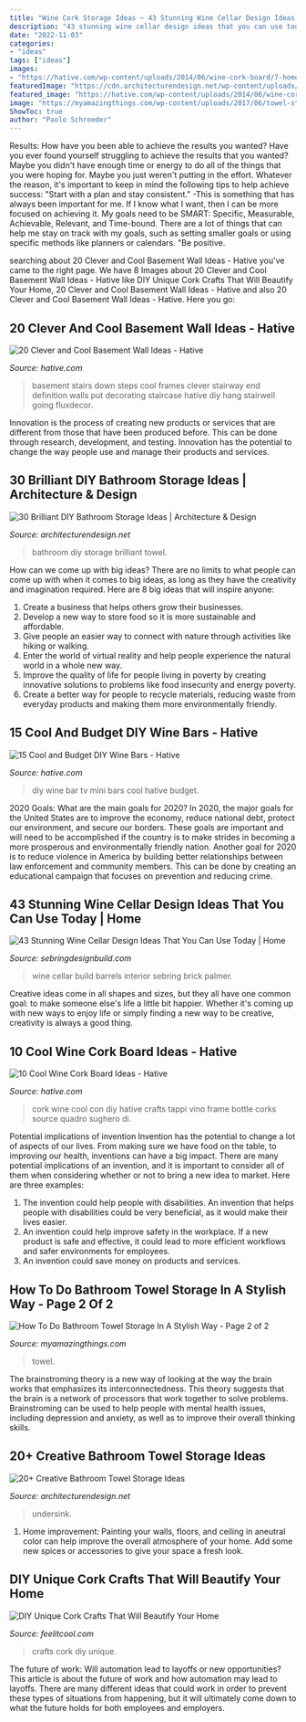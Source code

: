 ```yaml
---
title: "Wine Cork Storage Ideas ~ 43 Stunning Wine Cellar Design Ideas That You Can Use Today"
description: "43 stunning wine cellar design ideas that you can use today"
date: "2022-11-03"
categories:
- "ideas"
tags: ["ideas"]
images:
- "https://hative.com/wp-content/uploads/2014/06/wine-cork-board/7-homemade-wine-cork-board-ideas.jpg"
featuredImage: "https://cdn.architecturendesign.net/wp-content/uploads/2015/09/AD-Creative-Bathroom-Towel-Storage-Ideas-07.jpg"
featured_image: "https://hative.com/wp-content/uploads/2014/06/wine-cork-board/7-homemade-wine-cork-board-ideas.jpg"
image: "https://myamazingthings.com/wp-content/uploads/2017/06/towel-storage-1-1.jpg"
ShowToc: true
author: "Paolo Schroeder"
---
```



Results: How have you been able to achieve the results you wanted?
Have you ever found yourself struggling to achieve the results that you wanted? Maybe you didn't have enough time or energy to do all of the things that you were hoping for. Maybe you just weren't putting in the effort. Whatever the reason, it's important to keep in mind the following tips to help achieve success: 
"Start with a plan and stay consistent." -This is something that has always been important for me. If I know what I want, then I can be more focused on achieving it. My goals need to be SMART: Specific, Measurable, Achievable, Relevant, and Time-bound. There are a lot of things that can help me stay on track with my goals, such as setting smaller goals or using specific methods like planners or calendars. 
"Be positive.

	

		
searching about 20 Clever and Cool Basement Wall Ideas - Hative you've came to the right page. We have 8 Images about 20 Clever and Cool Basement Wall Ideas - Hative like DIY Unique Cork Crafts That Will Beautify Your Home, 20 Clever and Cool Basement Wall Ideas - Hative and also 20 Clever and Cool Basement Wall Ideas - Hative. Here you go:
		
    
## 20 Clever And Cool Basement Wall Ideas - Hative

<img loading=lazy src="http://hative.com/wp-content/uploads/2014/05/basement-wall-ideas/6-photo-wall-basement.jpg" onerror="this.onerror=null;this.src='https://tse1.mm.bing.net/th?id=OIP.ROvQT7L-4lhNAQJN3L0IpQHaLh&amp;pid=15.1';" alt="20 Clever and Cool Basement Wall Ideas - Hative">

_Source: hative.com_

>basement stairs down steps cool frames clever stairway end definition walls put decorating staircase hative diy hang stairwell going fluxdecor. 

	

Innovation is the process of creating new products or services that are different from those that have been produced before. This can be done through research, development, and testing. Innovation has the potential to change the way people use and manage their products and services.

    
## 30 Brilliant DIY Bathroom Storage Ideas | Architecture &amp; Design

<img loading=lazy src="https://cdn.architecturendesign.net/wp-content/uploads/2014/08/diy-bathroom-storage-ideas-6.jpg" onerror="this.onerror=null;this.src='https://tse2.mm.bing.net/th?id=OIP.Ibk-XO5S4kP3dWCW49u41gHaJ4&amp;pid=15.1';" alt="30 Brilliant DIY Bathroom Storage Ideas | Architecture &amp; Design">

_Source: architecturendesign.net_

>bathroom diy storage brilliant towel. 

	

How can we come up with big ideas?
There are no limits to what people can come up with when it comes to big ideas, as long as they have the creativity and imagination required. Here are 8 big ideas that will inspire anyone:
1. Create a business that helps others grow their businesses. 
2. Develop a new way to store food so it is more sustainable and affordable. 
3. Give people an easier way to connect with nature through activities like hiking or walking. 
4. Enter the world of virtual reality and help people experience the natural world in a whole new way. 
5. Improve the quality of life for people living in poverty by creating innovative solutions to problems like food insecurity and energy poverty. 
6. Create a better way for people to recycle materials, reducing waste from everyday products and making them more environmentally friendly. 

    
## 15 Cool And Budget DIY Wine Bars - Hative

<img loading=lazy src="https://hative.com/wp-content/uploads/2015/05/diy-wine-bars/13-diy-wine-bars.jpg" onerror="this.onerror=null;this.src='https://tse2.mm.bing.net/th?id=OIP.6JKqMYsl9yvekFxztIbPoQHaLI&amp;pid=15.1';" alt="15 Cool and Budget DIY Wine Bars - Hative">

_Source: hative.com_

>diy wine bar tv mini bars cool hative budget. 

	

2020 Goals: What are the main goals for 2020?
In 2020, the major goals for the United States are to improve the economy, reduce national debt, protect our environment, and secure our borders. These goals are important and will need to be accomplished if the country is to make strides in becoming a more prosperous and environmentally friendly nation. Another goal for 2020 is to reduce violence in America by building better relationships between law enforcement and community members. This can be done by creating an educational campaign that focuses on prevention and reducing crime.

    
## 43 Stunning Wine Cellar Design Ideas That You Can Use Today | Home

<img loading=lazy src="http://sebringdesignbuild.com/wp-content/uploads/2017/04/Wine-Cellar-Ideas-22_Sebring-Services.jpg" onerror="this.onerror=null;this.src='https://tse4.mm.bing.net/th?id=OIP.m782-3G88tzbZkl6S7tjBQHaLE&amp;pid=15.1';" alt="43 Stunning Wine Cellar Design Ideas That You Can Use Today | Home">

_Source: sebringdesignbuild.com_

>wine cellar build barrels interior sebring brick palmer. 

	

Creative ideas come in all shapes and sizes, but they all have one common goal: to make someone else's life a little bit happier. Whether it's coming up with new ways to enjoy life or simply finding a new way to be creative, creativity is always a good thing.

    
## 10 Cool Wine Cork Board Ideas - Hative

<img loading=lazy src="https://hative.com/wp-content/uploads/2014/06/wine-cork-board/7-homemade-wine-cork-board-ideas.jpg" onerror="this.onerror=null;this.src='https://tse3.mm.bing.net/th?id=OIP.5vbSLzeKqssRO3td6hFRxQHaFk&amp;pid=15.1';" alt="10 Cool Wine Cork Board Ideas - Hative">

_Source: hative.com_

>cork wine cool con diy hative crafts tappi vino frame bottle corks source quadro sughero di. 

	

Potential implications of invention
Invention has the potential to change a lot of aspects of our lives. From making sure we have food on the table, to improving our health, inventions can have a big impact. There are many potential implications of an invention, and it is important to consider all of them when considering whether or not to bring a new idea to market. Here are three examples: 
1. The invention could help people with disabilities. An invention that helps people with disabilities could be very beneficial, as it would make their lives easier. 
2. An invention could help improve safety in the workplace. If a new product is safe and effective, it could lead to more efficient workflows and safer environments for employees. 
3. An invention could save money on products and services.

    
## How To Do Bathroom Towel Storage In A Stylish Way - Page 2 Of 2

<img loading=lazy src="https://myamazingthings.com/wp-content/uploads/2017/06/towel-storage-1-1.jpg" onerror="this.onerror=null;this.src='https://tse3.mm.bing.net/th?id=OIP.TKUIHUPtN4CmSCZbT_r7rwHaK4&amp;pid=15.1';" alt="How To Do Bathroom Towel Storage In A Stylish Way - Page 2 of 2">

_Source: myamazingthings.com_

>towel. 

	

The brainstroming theory is a new way of looking at the way the brain works that emphasizes its interconnectedness. This theory suggests that the brain is a network of processors that work together to solve problems. Brainstroming can be used to help people with mental health issues, including depression and anxiety, as well as to improve their overall thinking skills.

    
## 20+ Creative Bathroom Towel Storage Ideas

<img loading=lazy src="https://cdn.architecturendesign.net/wp-content/uploads/2015/09/AD-Creative-Bathroom-Towel-Storage-Ideas-07.jpg" onerror="this.onerror=null;this.src='https://tse4.mm.bing.net/th?id=OIP.T6pT7395GX4HYBjS2XVWTQHaJ4&amp;pid=15.1';" alt="20+ Creative Bathroom Towel Storage Ideas">

_Source: architecturendesign.net_

>undersink. 

	

1. Home improvement: Painting your walls, floors, and ceiling in aneutral color can help improve the overall atmosphere of your home. Add some new spices or accessories to give your space a fresh look. 

    
## DIY Unique Cork Crafts That Will Beautify Your Home

<img loading=lazy src="http://feelitcool.com/wp-content/uploads/2016/07/cork-crafts-decor-ideas.jpg" onerror="this.onerror=null;this.src='https://tse2.mm.bing.net/th?id=OIP.iyNfyTaP0dsHTEgu9xtPXAHaD3&amp;pid=15.1';" alt="DIY Unique Cork Crafts That Will Beautify Your Home">

_Source: feelitcool.com_

>crafts cork diy unique. 

	

The future of work: Will automation lead to layoffs or new opportunities?
This article is about the future of work and how automation may lead to layoffs. There are many different ideas that could work in order to prevent these types of situations from happening, but it will ultimately come down to what the future holds for both employees and employers.

